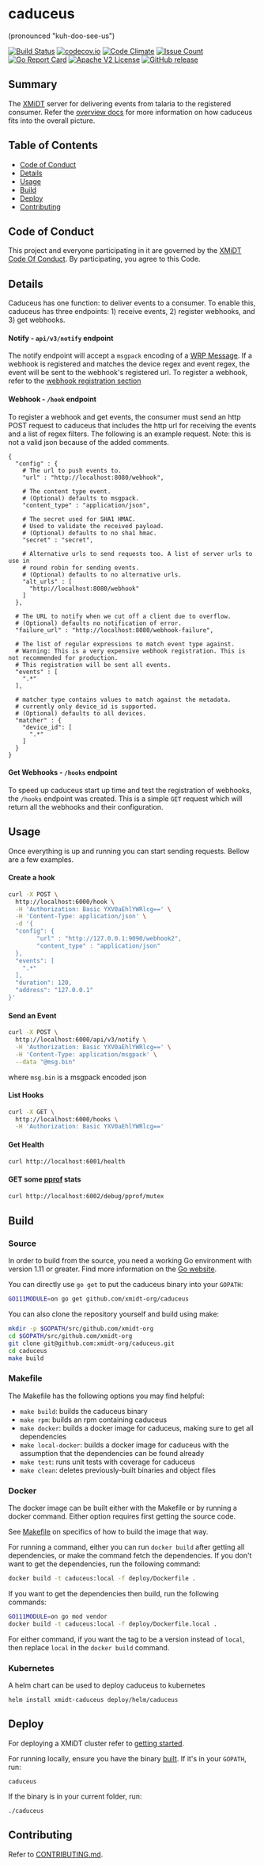 # caduceus
(pronounced "kuh-doo-see-us")

[![Build Status](https://travis-ci.com/xmidt-org/caduceus.svg?branch=master)](https://travis-ci.com/xmidt-org/caduceus)
[![codecov.io](http://codecov.io/github/xmidt-org/caduceus/coverage.svg?branch=master)](http://codecov.io/github/xmidt-org/caduceus?branch=master)
[![Code Climate](https://codeclimate.com/github/xmidt-org/caduceus/badges/gpa.svg)](https://codeclimate.com/github/xmidt-org/caduceus)
[![Issue Count](https://codeclimate.com/github/xmidt-org/caduceus/badges/issue_count.svg)](https://codeclimate.com/github/xmidt-org/caduceus)
[![Go Report Card](https://goreportcard.com/badge/github.com/xmidt-org/caduceus)](https://goreportcard.com/report/github.com/xmidt-org/caduceus)
[![Apache V2 License](http://img.shields.io/badge/license-Apache%20V2-blue.svg)](https://github.com/xmidt-org/caduceus/blob/master/LICENSE)
[![GitHub release](https://img.shields.io/github/release/xmidt-org/caduceus.svg)](CHANGELOG.md)

## Summary
The [XMiDT](https://xmidt.io/) server for delivering events from talaria to the
registered consumer. Refer the [overview docs](https://xmidt.io/docs/introduction/overview/)
for more information on how caduceus fits into the overall picture.

## Table of Contents

- [Code of Conduct](#code-of-conduct)
- [Details](#details)
- [Usage](#usage)
- [Build](#build)
- [Deploy](#deploy)
- [Contributing](#contributing)

## Code of Conduct

This project and everyone participating in it are governed by the [XMiDT Code Of Conduct](https://xmidt.io/code_of_conduct/). 
By participating, you agree to this Code.

## Details
Caduceus has one function: to deliver events to a consumer.
To enable this, caduceus has three endpoints: 1) receive events, 2) register webhooks,
and 3) get webhooks.

#### Notify - `api/v3/notify` endpoint
The notify endpoint will accept a `msgpack` encoding of a [WRP Message](https://github.com/xmidt-org/wrp-c/wiki/Web-Routing-Protocol).
If a webhook is registered and matches the device regex and event regex, the event
will be sent to the webhook's registered url. To register a webhook, refer to
the [webhook registration section](#webhook---hook-endpoint)

#### Webhook - `/hook` endpoint
To register a webhook and get events, the consumer must send an http POST request to caduceus
that includes the http url for receiving the events and a list of regex filters.
The following is an example request. Note: this is not a valid json because of the added comments.
```
{
  "config" : {
    # The url to push events to.
    "url" : "http://localhost:8080/webhook",

    # The content type event.
    # (Optional) defaults to msgpack.
    "content_type" : "application/json",

    # The secret used for SHA1 HMAC.
    # Used to validate the received payload.
    # (Optional) defaults to no sha1 hmac.
    "secret" : "secret",

    # Alternative urls to send requests too. A list of server urls to use in
    # round robin for sending events.
    # (Optional) defaults to no alternative urls.
    "alt_urls" : [
      "http://localhost:8080/webhook"
    ]
  },

  # The URL to notify when we cut off a client due to overflow.
  # (Optional) defaults no notification of error.
  "failure_url" : "http://localhost:8080/webhook-failure",

  # The list of regular expressions to match event type against.
  # Warning: This is a very expensive webhook registration. This is not recommended for production.
  # This registration will be sent all events.
  "events" : [
    ".*"
  ],

  # matcher type contains values to match against the metadata.
  # currently only device_id is supported.
  # (Optional) defaults to all devices.
  "matcher" : {
    "device_id": [
      ".*"
    ]
  }
}
```

#### Get Webhooks - `/hooks` endpoint
To speed up caduceus start up time and test the registration of webhooks, the
`/hooks` endpoint was created. This is a simple `GET` request which will return
all the webhooks and their configuration.

## Usage
Once everything is up and running you can start sending requests. Bellow are
a few examples.

#### Create a hook
```bash
curl -X POST \
  http://localhost:6000/hook \
  -H 'Authorization: Basic YXV0aEhlYWRlcg==' \
  -H 'Content-Type: application/json' \
  -d '{
  "config": {
		"url" : "http://127.0.0.1:9090/webhook2",
		"content_type" : "application/json"
  },
  "events": [
    ".*"
  ],
  "duration": 120,
  "address": "127.0.0.1"
}'
```

#### Send an Event
```bash
curl -X POST \
  http://localhost:6000/api/v3/notify \
  -H 'Authorization: Basic YXV0aEhlYWRlcg==' \
  -H 'Content-Type: application/msgpack' \
  --data "@msg.bin"
```
where `msg.bin` is a msgpack encoded json

#### List Hooks
```bash
curl -X GET \
  http://localhost:6000/hooks \
  -H 'Authorization: Basic YXV0aEhlYWRlcg=='
```

#### Get Health
```bash
curl http://localhost:6001/health
```

#### GET some [pprof](https://golang.org/pkg/net/http/pprof/) stats
```bash
curl http://localhost:6002/debug/pprof/mutex
```


## Build

### Source

In order to build from the source, you need a working Go environment with
version 1.11 or greater. Find more information on the [Go website](https://golang.org/doc/install).

You can directly use `go get` to put the caduceus binary into your `GOPATH`:
```bash
GO111MODULE=on go get github.com/xmidt-org/caduceus
```

You can also clone the repository yourself and build using make:

```bash
mkdir -p $GOPATH/src/github.com/xmidt-org
cd $GOPATH/src/github.com/xmidt-org
git clone git@github.com:xmidt-org/caduceus.git
cd caduceus
make build
```

### Makefile

The Makefile has the following options you may find helpful:
* `make build`: builds the caduceus binary
* `make rpm`: builds an rpm containing caduceus
* `make docker`: builds a docker image for caduceus, making sure to get all
   dependencies
* `make local-docker`: builds a docker image for caduceus with the assumption
   that the dependencies can be found already
* `make test`: runs unit tests with coverage for caduceus
* `make clean`: deletes previously-built binaries and object files

### Docker

The docker image can be built either with the Makefile or by running a docker
command.  Either option requires first getting the source code.

See [Makefile](#Makefile) on specifics of how to build the image that way.

For running a command, either you can run `docker build` after getting all
dependencies, or make the command fetch the dependencies.  If you don't want to
get the dependencies, run the following command:
```bash
docker build -t caduceus:local -f deploy/Dockerfile .
```
If you want to get the dependencies then build, run the following commands:
```bash
GO111MODULE=on go mod vendor
docker build -t caduceus:local -f deploy/Dockerfile.local .
```

For either command, if you want the tag to be a version instead of `local`,
then replace `local` in the `docker build` command.

### Kubernetes

A helm chart can be used to deploy caduceus to kubernetes
```
helm install xmidt-caduceus deploy/helm/caduceus
```

## Deploy

For deploying a XMiDT cluster refer to [getting started](https://xmidt.io/docs/operating/getting_started/).

For running locally, ensure you have the binary [built](#Source).  If it's in
your `GOPATH`, run:
```
caduceus
```
If the binary is in your current folder, run:
```
./caduceus
```

## Contributing

Refer to [CONTRIBUTING.md](CONTRIBUTING.md).
